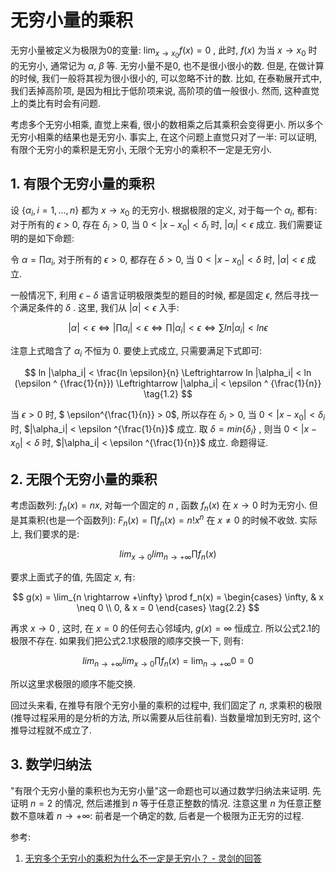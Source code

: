 # 无穷小量的乘积

无穷小量被定义为极限为0的变量:  $\lim_{x \rightarrow x_0} f(x)=0$ , 此时, $f(x)$ 为当 $x \rightarrow x_0$ 时的无穷小, 通常记为 $\alpha$, $\beta$ 等. 无穷小量不是0, 也不是很小很小的数. 但是, 在做计算的时候, 我们一般将其视为很小很小的, 可以忽略不计的数. 比如, 在泰勒展开式中, 我们丢掉高阶项, 是因为相比于低阶项来说, 高阶项的值一般很小. 然而, 这种直觉上的类比有时会有问题.

考虑多个无穷小相乘, 直觉上来看, 很小的数相乘之后其乘积会变得更小. 所以多个无穷小相乘的结果也是无穷小. 事实上, 在这个问题上直觉只对了一半: 可以证明, 有限个无穷小的乘积是无穷小, 无限个无穷小的乘积不一定是无穷小.

## 1. 有限个无穷小量的乘积

设 $\{\alpha_i, i=1,...,n\}$ 都为 $x \rightarrow x_0$ 的无穷小. 根据极限的定义, 对于每一个 $\alpha_i$, 都有: 对于所有的 $\epsilon > 0$, 存在 $\delta_i > 0$, 当 $0 < |x-x_0| < \delta_i$ 时,  $|\alpha_i| < \epsilon$ 成立.  我们需要证明的是如下命题: 

令 $\alpha=\prod\alpha_i$, 对于所有的 $\epsilon > 0$, 都存在 $\delta>0$, 当 $0 < |x-x_0| < \delta$ 时, $|\alpha| < \epsilon$ 成立.

一般情况下, 利用 $\epsilon - \delta$ 语言证明极限类型的题目的时候, 都是固定 $\epsilon$, 然后寻找一个满足条件的 $\delta$ . 这里, 我们从 $|\alpha| < \epsilon$ 入手: 

$$
|\alpha| < \epsilon \Leftrightarrow |\prod\alpha_i| < \epsilon \Leftrightarrow \prod|\alpha_i| < \epsilon \Leftrightarrow \sum ln|\alpha_i| < ln \epsilon \tag{1.1}
$$

注意上式暗含了 $\alpha_i$ 不恒为 0. 要使上式成立, 只需要满足下式即可: 

$$
ln |\alpha_i| < \frac{ln \epsilon}{n} \Leftrightarrow ln |\alpha_i| < ln (\epsilon ^ {\frac{1}{n}}) \Leftrightarrow |\alpha_i| < \epsilon ^ {\frac{1}{n}} \tag{1.2}
$$

当 $\epsilon > 0$ 时, $ \epsilon^{\frac{1}{n}} > 0$, 所以存在 $\delta_i > 0$, 当 $0 < |x-x_0| < \delta_i$ 时, $|\alpha_i| < \epsilon ^{\frac{1}{n}}$ 成立. 取 $\delta = min \{\delta_i\}$  , 则当 $0 < |x-x_0| < \delta$ 时, $|\alpha_i| < \epsilon ^{\frac{1}{n}}$ 成立. 命题得证.

## 2. 无限个无穷小量的乘积

考虑函数列: $f_n(x)=nx$, 对每一个固定的 $n$ , 函数 $f_n(x)$ 在 $x \rightarrow 0$ 时为无穷小. 但是其乘积(也是一个函数列): $F_n(x)=\prod f_n(x)=n!x^n$ 在 $x \neq 0$ 的时候不收敛. 实际上, 我们要求的是: 

$$
lim_{x \rightarrow 0} lim_{n \rightarrow +\infty} \prod f_n(x) \tag{2.1}
$$

要求上面式子的值, 先固定 $x$, 有:

$$
g(x) = \lim_{n \rightarrow +\infty} \prod f_n(x) = \begin{cases}
 \infty, & x \neq 0 \\
 0, & x = 0
\end{cases} \tag{2.2}
$$

再求 $x \rightarrow 0$ , 这时, 在 $x=0$ 的任何去心邻域内, $g(x) = \infty$ 恒成立. 所以公式2.1的极限不存在. 如果我们把公式2.1求极限的顺序交换一下, 则有:  

$$
lim_{n \rightarrow +\infty} lim_{x \rightarrow 0} \prod f_n(x) = \lim_{n \rightarrow +\infty} 0 = 0 \tag{2.3}
$$

所以这里求极限的顺序不能交换. 

回过头来看, 在推导有限个无穷小量的乘积的过程中, 我们固定了 $n$, 求乘积的极限(推导过程采用的是分析的方法, 所以需要从后往前看). 当数量增加到无穷时, 这个推导过程就不成立了.

## 3. 数学归纳法

"有限个无穷小量的乘积也为无穷小量"这一命题也可以通过数学归纳法来证明. 先证明 $n=2$ 的情况, 然后递推到 $n$ 等于任意正整数的情况. 注意这里 $n$ 为任意正整数不意味着 $n \rightarrow +\infty$: 前者是一个确定的数, 后者是一个极限为正无穷的过程.

参考:

1. [无穷多个无穷小的乘积为什么不一定是无穷小？ - 灵剑的回答](https://www.zhihu.com/question/36853187)
